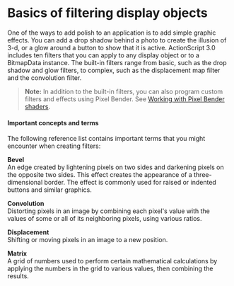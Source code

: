 # Basics of filtering display objects

One of the ways to add polish to an application is to add simple graphic
effects. You can add a drop shadow behind a photo to create the illusion of 3-d,
or a glow around a button to show that it is active. ActionScript 3.0 includes
ten filters that you can apply to any display object or to a BitmapData
instance. The built-in filters range from basic, such as the drop shadow and
glow filters, to complex, such as the displacement map filter and the
convolution filter.

> **Note:** In addition to the built-in filters, you can also program custom
> filters and effects using Pixel Bender. See
> [Working with Pixel Bender shaders](../working-with-pixel-bender-shaders/index.md).

#### Important concepts and terms

The following reference list contains important terms that you might encounter
when creating filters:

**Bevel**  
An edge created by lightening pixels on two sides and darkening pixels on the
opposite two sides. This effect creates the appearance of a three-dimensional
border. The effect is commonly used for raised or indented buttons and similar
graphics.

**Convolution**  
Distorting pixels in an image by combining each pixel's value with the values of
some or all of its neighboring pixels, using various ratios.

**Displacement**  
Shifting or moving pixels in an image to a new position.

**Matrix**  
A grid of numbers used to perform certain mathematical calculations by applying
the numbers in the grid to various values, then combining the results.
